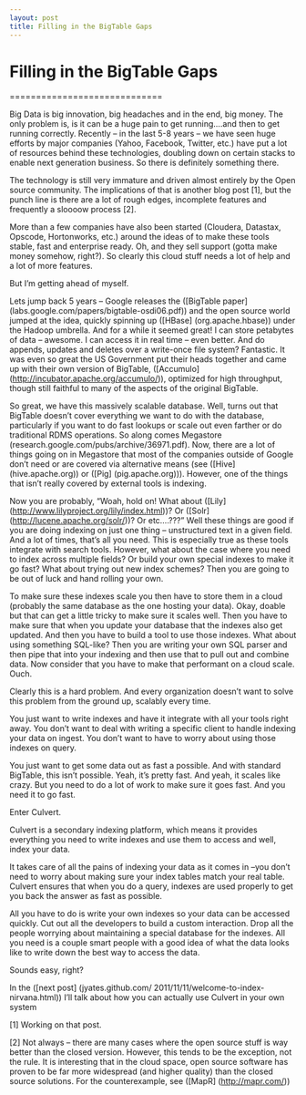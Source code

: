 ```yaml
---
layout: post
title: Filling in the BigTable Gaps
---
```

# Filling in the BigTable Gaps
=============================

Big Data is big innovation, big headaches and in the end, big money. The only problem is, is it can be a huge pain to get running….and then to get running correctly.  Recently – in the last 5-8 years – we have seen huge efforts by major companies (Yahoo, Facebook, Twitter, etc.) have put a lot of resources behind these technologies, doubling down on certain stacks to enable next generation business. So there is definitely something there.

The technology is still very immature and driven almost entirely by the Open source community. The implications of that is another blog post [1], but the punch line is there are a lot of rough edges, incomplete features and frequently a sloooow process [2]. 

More than a few companies have also been started (Cloudera, Datastax, Opscode, Hortonworks, etc.) around the ideas of to make these tools stable, fast and enterprise ready. Oh, and they sell support (gotta make money somehow, right?). So clearly this cloud stuff needs a lot of help and a lot of more features.

But I’m getting ahead of myself.

Lets jump back 5 years – Google releases the ([BigTable paper] (labs.google.com/papers/bigtable-osdi06.pdf)) and the open source world jumped at the idea, quickly spinning up ([HBase] (org.apache.hbase)) under the Hadoop umbrella. And for a while it seemed great! I can store petabytes of data – awesome. I can access it in real time – even better. And do appends, updates and deletes over a write-once file system? Fantastic. It was even so great the US Government put their heads together and came up with their own version of BigTable, ([Accumulo] (http://incubator.apache.org/accumulo/)), optimized for high throughput, though still faithful to many of the aspects of the original BigTable.

So great, we have this massively scalable database. Well, turns out that BigTable doesn’t cover everything we want to do with the database, particularly if you want to do fast lookups or scale out even farther or do traditional RDMS operations. So along comes Megastore (research.google.com/pubs/archive/36971.pdf). Now, there are a lot of things going on in Megastore that most of the companies outside of Google don’t need or are covered via alternative means (see ([Hive] (hive.apache.org)) or ([Pig] (pig.apache.org))). However, one of the things that isn’t really covered by external tools is indexing. 

Now you are probably, “Woah, hold on! What about ([Lily] (http://www.lilyproject.org/lily/index.html))? Or ([Solr] (http://lucene.apache.org/solr/))? Or etc….???” Well these things are good if you are doing indexing on just one thing – unstructured text in a given field. And a lot of times, that’s all you need.  This is especially true as these tools integrate with search tools. However, what about the case where you need to index across multiple fields? Or build your own special indexes to make it go fast? What about trying out new index schemes? Then you are going to be out of luck and hand rolling your own. 

To make sure these indexes scale you then have to store them in a cloud (probably the same database as the one hosting your data). Okay, doable but that can get a little tricky to make sure it scales well. Then you have to make sure that when you update your database that the indexes also get updated. And then you have to build a tool to use those indexes. What about using something SQL-like? Then you are writing your own SQL parser and then pipe that into your indexing and then use that to pull out and combine data. Now consider that you have to make that performant on a cloud scale.  Ouch.

Clearly this is a hard problem. And every organization doesn’t want to solve this problem from the ground up, scalably every time. 

You just want to write indexes and have it integrate with all your tools right away. You don’t want to deal with writing a specific client to handle indexing your data on ingest. You don’t want to have to worry about using those indexes on query. 

You just want to get some data out as fast a possible. And with standard BigTable, this isn’t possible. Yeah, it’s pretty fast. And yeah, it scales like crazy. But you need to do a lot of work to make sure it goes fast. And you need it to go fast.

Enter Culvert.

Culvert is a secondary indexing platform, which means it provides everything you need to write indexes and use them to access and well, index your data.

 It takes care of all the pains of indexing your data as it comes in –you don’t need to worry about making sure your index tables match your real table. Culvert ensures that when you do a query, indexes are used properly to get you back the answer as fast as possible.

All you have to do is write your own indexes so your data can be accessed quickly. Cut out all the developers to build a custom interaction. Drop all the people worrying about maintaining a special database for the indexes.  All you need is a couple smart people with a good idea of what the data looks like to write down the best way to access the data.

Sounds easy, right?

In the ([next post] (jyates.github.com/ 2011/11/11/welcome-to-index-nirvana.html)) I’ll talk about how you can actually use Culvert in your own system

[1] Working on that post.

[2] Not always – there are many cases where the open source stuff is way better than the closed version. However, this tends to be the exception, not the rule. It is interesting that in the cloud space, open source software has proven to be far more widespread (and higher quality) than the closed source solutions. For the counterexample, see ([MapR] (http://mapr.com/))

